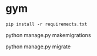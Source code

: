# gym

`pip install -r requiremects.txt`

python manage.py makemigrations

python manage.py migrate
